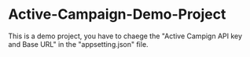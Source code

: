 # Active-Campaign-Demo-Project

This is a demo project, you have to chaege the "Active Campign API key and Base URL" in the "appsetting.json" file.
